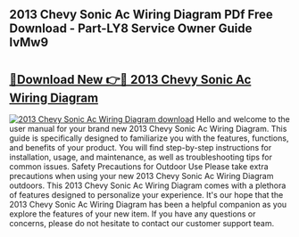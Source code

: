 ## 2013 Chevy Sonic Ac Wiring Diagram PDf Free Download - Part-LY8 Service Owner Guide lvMw9

# <h2><a href="http://dflwta5.blite.top/?on=2013+Chevy+Sonic+Ac+Wiring+Diagram">🔗Download New 👉🔴 2013 Chevy Sonic Ac Wiring Diagram</a></h2>

[![2013 Chevy Sonic Ac Wiring Diagram download](https://i.imgur.com/lujVjoI.png)](http://dflwta5.blite.top/?on=2013+Chevy+Sonic+Ac+Wiring+Diagram)
Hello and welcome to the user manual for your brand new 2013 Chevy Sonic Ac Wiring Diagram. This guide is specifically designed to familiarize you with the features, functions, and benefits of your product. You will find step-by-step instructions for installation, usage, and maintenance, as well as troubleshooting tips for common issues. Safety Precautions for Outdoor Use Please take extra precautions when using your new 2013 Chevy Sonic Ac Wiring Diagram outdoors. This 2013 Chevy Sonic Ac Wiring Diagram comes with a plethora of features designed to personalize your experience. It's our hope that the 2013 Chevy Sonic Ac Wiring Diagram has been a helpful companion as you explore the features of your new item. If you have any questions or concerns, please do not hesitate to contact our customer support team.
